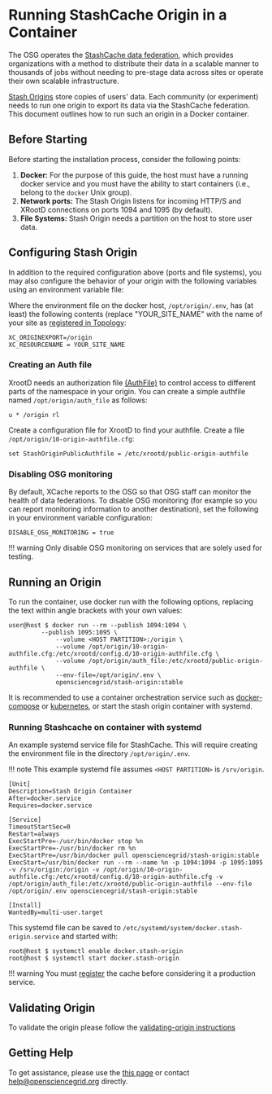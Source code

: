 Running StashCache Origin in a Container
========================================

The OSG operates the [StashCache data federation](/data/stashcache/overview), which
provides organizations with a method to distribute their data in a scalable manner to thousands of jobs without needing
to pre-stage data across sites or operate their own scalable infrastructure.

[Stash Origins](/data/stashcache/install-origin) store copies of users' data. Each community (or experiment) needs to run one origin to export its data via the StashCache federation.
This document outlines how to run such an origin in a Docker container.

Before Starting
---------------

Before starting the installation process, consider the following points:

1. **Docker:** For the purpose of this guide, the host must have a running docker service and you must have the ability to start containers (i.e., belong to the `docker` Unix group).
1. **Network ports:** The Stash Origin listens for incoming HTTP/S and XRootD connections on ports 1094 and 1095 (by default).
1. **File Systems:** Stash Origin needs a partition on the host to store user data.

Configuring Stash Origin
------------------------

In addition to the required configuration above (ports and file systems), you may also configure the behavior of your origin with the following variables using an environment variable file:

Where the environment file on the docker host, `/opt/origin/.env`, has (at least) the following contents (replace "YOUR_SITE_NAME" with the name of your site as [registered in Topology](/data/stashcache/install-origin/#registering-the-origin):
```file
XC_ORIGINEXPORT=/origin
XC_RESOURCENAME = YOUR_SITE_NAME
```

### Creating an Auth file ###

XrootD needs an authorization file [(AuthFile)](/data/xrootd/xrootd-authorization/) to control access to different parts of the namespace in your origin. You can create a simple authfile named `/opt/origin/auth_file` as follows:

```file
u * /origin rl
```

Create a configuration file for XrootD to find your authfile. Create a file `/opt/origin/10-origin-authfile.cfg`:

```
set StashOriginPublicAuthfile = /etc/xrootd/public-origin-authfile
```


### Disabling OSG monitoring ###

By default, XCache reports to the OSG so that OSG staff can monitor the health of data federations.
To disable OSG monitoring (for example so you can report monitoring information to another destination), set
the following in your environment variable configuration:

```file
DISABLE_OSG_MONITORING = true
```

!!! warning
    Only disable OSG monitoring on services that are solely used for testing.

Running an Origin
-----------------

To run the container, use docker run with the following options, replacing the text within angle brackets with your own values:

```console
user@host $ docker run --rm --publish 1094:1094 \
	     --publish 1095:1095 \
             --volume <HOST PARTITION>:/origin \
             --volume /opt/origin/10-origin-authfile.cfg:/etc/xrootd/config.d/10-origin-authfile.cfg \
             --volume /opt/origin/auth_file:/etc/xrootd/public-origin-authfile \
             --env-file=/opt/origin/.env \
             opensciencegrid/stash-origin:stable
```

It is recommended to use a container orchestration service such as [docker-compose](https://docs.docker.com/compose/) or [kubernetes](https://kubernetes.io/), or start the stash origin container with systemd.

### Running Stashcache on container with systemd

An example systemd service file for StashCache.
This will require creating the environment file in the directory `/opt/origin/.env`. 

!!! note
    This example systemd file assumes `<HOST PARTITION>` is `/srv/origin`.

```file
[Unit]
Description=Stash Origin Container
After=docker.service
Requires=docker.service

[Service]
TimeoutStartSec=0
Restart=always
ExecStartPre=-/usr/bin/docker stop %n
ExecStartPre=-/usr/bin/docker rm %n
ExecStartPre=/usr/bin/docker pull opensciencegrid/stash-origin:stable
ExecStart=/usr/bin/docker run --rm --name %n -p 1094:1094 -p 1095:1095 -v /srv/origin:/origin -v /opt/origin/10-origin-authfile.cfg:/etc/xrootd/config.d/10-origin-authfile.cfg -v /opt/origin/auth_file:/etc/xrootd/public-origin-authfile --env-file /opt/origin/.env opensciencegrid/stash-origin:stable

[Install] 
WantedBy=multi-user.target
```

This systemd file can be saved to `/etc/systemd/system/docker.stash-origin.service` and started with:

```console
root@host $ systemctl enable docker.stash-origin
root@host $ systemctl start docker.stash-origin
```

!!! warning
    You must [register](/data/stashcache/install-origin/#registering-the-origin) the cache before considering it a production service.



Validating Origin
-----------------

To validate the origin please follow the [validating-origin instructions](/data/stashcache/install-origin/#verifying-the-origin-server)

Getting Help
------------

To get assistance, please use the [this page](/common/help) or contact <help@opensciencegrid.org> directly.
